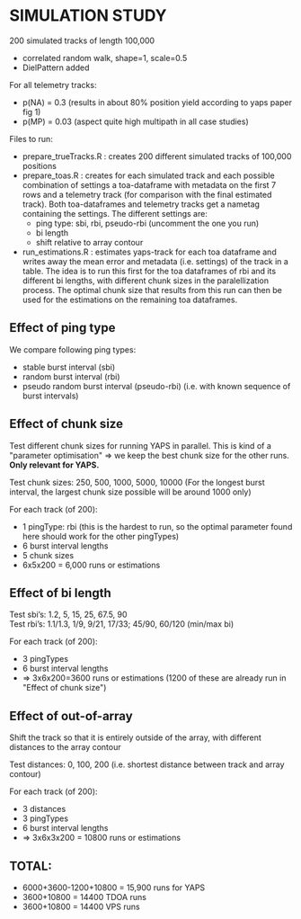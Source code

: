 # SIMULATION STUDY

200 simulated tracks of length 100,000
- correlated random walk, shape=1, scale=0.5
- DielPattern added

For all telemetry tracks: 
- p(NA) = 0.3 (results in about 80% position yield according to yaps paper fig 1)
- p(MP) = 0.03 (aspect quite high multipath in all case studies)

Files to run:
- prepare_trueTracks.R : creates 200 different simulated tracks of 100,000 positions
- prepare_toas.R : creates for each simulated track and each possible combination of settings a toa-dataframe with metadata on the first 7 rows and a telemetry track (for comparison with the final estimated track). Both toa-dataframes and telemetry tracks get a nametag containing the settings. The different settings are:
    - ping type: sbi, rbi, pseudo-rbi (uncomment the one you run)
    - bi length
    - shift relative to array contour
- run_estimations.R : estimates yaps-track for each toa dataframe and writes away the mean error and metadata (i.e. settings) of the track in a table. The idea is to run this first for the toa dataframes of rbi and its different bi lengths, with different chunk sizes in the paralellization process. The optimal chunk size that results from this run can then be used for the estimations on the remaining toa dataframes.


## Effect of ping type
We compare following ping types:
- stable burst interval (sbi)
- random burst interval (rbi)
- pseudo random burst interval (pseudo-rbi) (i.e. with known sequence of burst intervals)

## Effect of chunk size
Test different chunk sizes for running YAPS in parallel. This is kind of a "parameter optimisation" => we keep the best chunk size for the other runs. **Only relevant for YAPS.**

Test chunk sizes: 250, 500, 1000, 5000, 10000 (For the longest burst interval, the largest chunk size possible will be around 1000 only)

For each track (of 200):
- 1 pingType: rbi (this is the hardest to run, so the optimal parameter found here should work for the other pingTypes)
- 6 burst interval lengths
- 5 chunk sizes
- 6x5x200 = 6,000 runs or estimations

## Effect of bi length
Test sbi’s: 1.2, 5, 15, 25, 67.5, 90  
Test rbi’s: 1.1/1.3, 1/9, 9/21, 17/33; 45/90, 60/120  (min/max bi)   

For each track (of 200):
- 3 pingTypes
- 6 burst interval lengths
- => 3x6x200=3600 runs or estimations (1200 of these are already run in "Effect of chunk size")

## Effect of out-of-array
Shift the track so that it is entirely outside of the array, with different distances to the array contour

Test distances: 0, 100, 200 (i.e. shortest distance between track and array contour)

For each track (of 200):
- 3 distances
- 3 pingTypes
- 6 burst interval lengths
- => 3x6x3x200 = 10800 runs or estimations


## TOTAL:

- 6000+3600-1200+10800 = 15,900 runs for YAPS
- 3600+10800 = 14400 TDOA runs
- 3600+10800 = 14400 VPS runs

